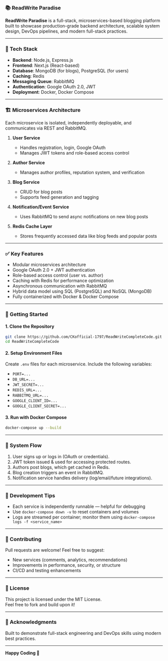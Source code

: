 ### 📚 ReadWrite Paradise

**ReadWrite Paradise** is a full-stack, microservices-based blogging platform built to showcase production-grade backend architecture, scalable system design, DevOps pipelines, and modern full-stack practices.

---

### 🚀 Tech Stack

- **Backend**: Node.js, Express.js  
- **Frontend**: Next.js (React-based)  
- **Database**: MongoDB (for blogs), PostgreSQL (for users)  
- **Caching**: Redis  
- **Messaging Queue**: RabbitMQ  
- **Authentication**: Google OAuth 2.0, JWT  
- **Deployment**: Docker, Docker Compose  

---

### 🏗️ Microservices Architecture

Each microservice is isolated, independently deployable, and communicates via REST and RabbitMQ.

1. **User Service**  
   - Handles registration, login, Google OAuth  
   - Manages JWT tokens and role-based access control

2. **Author Service**  
   - Manages author profiles, reputation system, and verification

3. **Blog Service**  
   - CRUD for blog posts  
   - Supports feed generation and tagging

4. **Notification/Event Service**  
   - Uses RabbitMQ to send async notifications on new blog posts

5. **Redis Cache Layer**  
   - Stores frequently accessed data like blog feeds and popular posts

---



### ✅ Key Features

- Modular microservices architecture
- Google OAuth 2.0 + JWT authentication
- Role-based access control (user vs. author)
- Caching with Redis for performance optimization
- Asynchronous communication with RabbitMQ
- Hybrid data model using SQL (PostgreSQL) and NoSQL (MongoDB)
- Fully containerized with Docker & Docker Compose

---

### 🔧 Getting Started

#### 1. Clone the Repository

```bash
git clone https://github.com/CKofficial-1797/ReadWriteCompleteCode.git
cd ReadWriteCompleteCode
```

#### 2. Setup Environment Files

Create `.env` files for each microservice. Include the following variables:

- `PORT=...`
- `DB_URL=...` 
- `JWT_SECRET=...`
- `REDIS_URL=...`
- `RABBITMQ_URL=...`
- `GOOGLE_CLIENT_ID=...`
- `GOOGLE_CLIENT_SECRET=...`

#### 3. Run with Docker Compose

```bash
docker-compose up --build
```

---



### 🧠 System Flow

1. User signs up or logs in (OAuth or credentials).
2. JWT token issued & used for accessing protected routes.
3. Authors post blogs, which get cached in Redis.
4. Blog creation triggers an event in RabbitMQ.
5. Notification service handles delivery (log/email/future integrations).

---

### 🧪 Development Tips

- Each service is independently runnable — helpful for debugging
- Use `docker-compose down -v` to reset containers and volumes
- Logs are streamed per container; monitor them using `docker-compose logs -f <service_name>`

---

### 🤝 Contributing

Pull requests are welcome! Feel free to suggest:

- New services (comments, analytics, recommendations)
- Improvements in performance, security, or structure
- CI/CD and testing enhancements

---

### 📄 License

This project is licensed under the MIT License.  
Feel free to fork and build upon it!

---

### 🙌 Acknowledgments

Built to demonstrate full-stack engineering and DevOps skills using modern best practices.

---

**Happy Coding 🚀**
